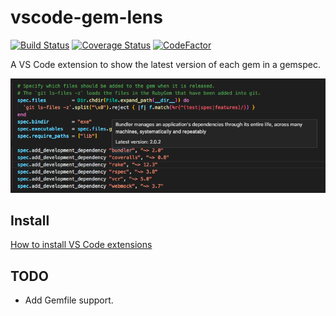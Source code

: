 # vscode-gem-lens

[![Build Status](https://travis-ci.org/ninoseki/vscode-gem-lens.svg?branch=master)](https://travis-ci.org/ninoseki/vscode-gem-lens)
[![Coverage Status](https://coveralls.io/repos/github/ninoseki/vscode-gem-lens/badge.svg?branch=master)](https://coveralls.io/github/ninoseki/vscode-gem-lens?branch=master)
[![CodeFactor](https://www.codefactor.io/repository/github/ninoseki/vscode-gem-lens/badge)](https://www.codefactor.io/repository/github/ninoseki/vscode-gem-lens)

A VS Code extension to show the latest version of each gem in a gemspec.

![Screenshot](images/sample.png)

## Install

[How to install VS Code extensions](https://code.visualstudio.com/docs/editor/extension-gallery#_install-an-extension)

## TODO

- Add Gemfile support.
